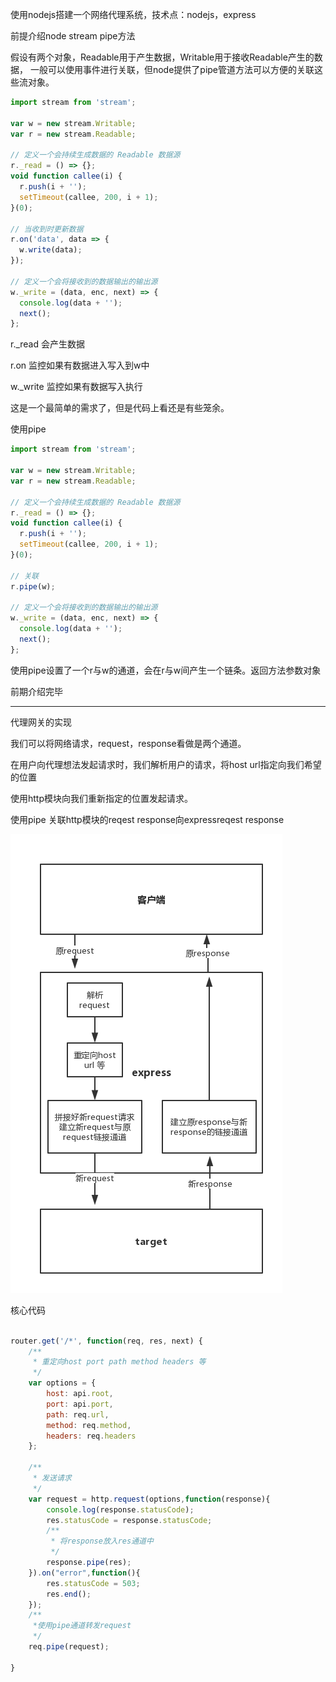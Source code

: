 

使用nodejs搭建一个网络代理系统，技术点：nodejs，express

前提介绍node stream pipe方法

假设有两个对象，Readable用于产生数据，Writable用于接收Readable产生的数据， 一般可以使用事件进行关联，但node提供了pipe管道方法可以方便的关联这些流对象。

```javascript
import stream from 'stream';

var w = new stream.Writable;
var r = new stream.Readable;

// 定义一个会持续生成数据的 Readable 数据源
r._read = () => {};
void function callee(i) {
  r.push(i + '');
  setTimeout(callee, 200, i + 1);
}(0);

// 当收到时更新数据
r.on('data', data => {
  w.write(data);
});

// 定义一个会将接收到的数据输出的输出源
w._write = (data, enc, next) => {
  console.log(data + '');
  next();
};
```

r._read 会产生数据

r.on 监控如果有数据进入写入到w中

w._write 监控如果有数据写入执行

这是一个最简单的需求了，但是代码上看还是有些笼余。

使用pipe

```javascript
import stream from 'stream';

var w = new stream.Writable;
var r = new stream.Readable;

// 定义一个会持续生成数据的 Readable 数据源
r._read = () => {};
void function callee(i) {
  r.push(i + '');
  setTimeout(callee, 200, i + 1);
}(0);

// 关联
r.pipe(w);

// 定义一个会将接收到的数据输出的输出源
w._write = (data, enc, next) => {
  console.log(data + '');
  next();
};
```

使用pipe设置了一个r与w的通道，会在r与w间产生一个链条。返回方法参数对象

前期介绍完毕

------

代理网关的实现

我们可以将网络请求，request，response看做是两个通道。

在用户向代理想法发起请求时，我们解析用户的请求，将host  url指定向我们希望的位置

使用http模块向我们重新指定的位置发起请求。

使用pipe 关联http模块的reqest response向expressreqest response

![img](https://raw.githubusercontent.com/professorZhu/images/master/node/geteway.png) 

 核心代码

```javascript

router.get('/*', function(req, res, next) {
	/**
     * 重定向host port path method headers 等
     */
    var options = {
        host: api.root,
        port: api.port,
        path: req.url,
        method: req.method,
        headers: req.headers
    };
	
 	/**
     * 发送请求
     */
    var request = http.request(options,function(response){
        console.log(response.statusCode);
        res.statusCode = response.statusCode;
        /**
         * 将response放入res通道中
         */
        response.pipe(res);
    }).on("error",function(){
        res.statusCode = 503;
        res.end();
    });
    /**
     *使用pipe通道转发request
     */
    req.pipe(request);

}

```



